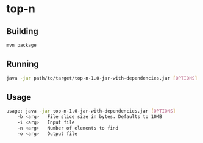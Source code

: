 # top-n

## Building

```bash
mvn package
```
    
## Running

```bash
java -jar path/to/target/top-n-1.0-jar-with-dependencies.jar [OPTIONS]
```
    
## Usage

```bash
usage: java -jar top-n-1.0-jar-with-dependencies.jar [OPTIONS]
    -b <arg>   File slice size in bytes. Defaults to 10MB
    -i <arg>   Input file
    -n <arg>   Number of elements to find
    -o <arg>   Output file
```
